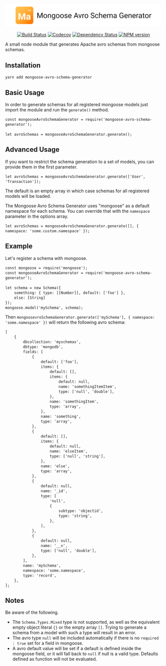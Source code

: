 <p align="center">
  <img alt="Mongoose Avro Schema Creator" src="./.github/logo.svg" width="888">
</p>

<p align="center">
  <a href="https://travis-ci.org/researchgate/mongoose-avro-schema-generator"><img alt="Build Status" src="https://travis-ci.org/researchgate/mongoose-avro-schema-generator.svg?branch=master"></a>
  <a href="https://codecov.io/gh/researchgate/mongoose-avro-schema-generator"><img alt="Codecov" src="https://img.shields.io/codecov/c/github/researchgate/mongoose-avro-schema-generator.svg"></a>
  <a href="https://dependencyci.com/github/researchgate/mongoose-avro-schema-generator"><img alt="Dependency Status" src="https://dependencyci.com/github/researchgate/mongoose-avro-schema-generator/badge"></a>
  <a href="https://www.npmjs.com/package/@researchgate/mongoose-avro-schema-generator"><img alt="NPM version" src="https://img.shields.io/npm/v/@researchgate/mongoose-avro-schema-generator.svg"></a>
</p>

A small node module that generates Apache avro schemas from mongoose schemas.

## Installation
```
yarn add mongoose-avro-schema-generator
```

## Basic Usage
In order to generate schemas for all registered mongoose models just import the module and run the `generate()` method.
```
const mongooseAvroSchemaGenerator = require('mongoose-avro-schema-generator');

let avroSchemas = mongooseAvroSchemaGenerator.generate();
```

## Advanced Usage
If you want to restrict the schema generation to a set of models, you can provide them in the first parameter.
```
let avroSchemas = mongooseAvroSchemaGenerator.generate(['User', 'Transaction']);
```
The default is an empty array in which case schemas for all registered models will be loaded.

The Mongoose Avro Schema Generator uses "mongoose" as a default namespace for each schema. You can override that with the `namespace` parameter in the options array. 
```
let avroSchemas = mongooseAvroSchemaGenerator.generate([], { namespace: 'some.custom.namespace' });
```

## Example
Let's register a schema with mongoose.
```
const mongoose = require('mongoose');
const mongooseAvroSchemaGenerator = require('mongoose-avro-schema-generator');

let schema = new Schema({
    something: { type: [[Number]], default: ['foo'] },
    else: [String]
});
mongoose.model('mySchema', schema);
```
Then `mongoosevroSchemaGenerator.generate(['mySchema'], { namespace: 'some.namespace' })` will return the following avro schema:
```
[
    {
        dbcollection: 'myschemas',
        dbtype: 'mongodb',
        fields: [
            {
                default: ['foo'],
                items: {
                    default: [],
                    items: {
                        default: null,
                        name: 'somethingItemItem',
                        type: ['null', 'double'],
                    },
                    name: 'somethingItem',
                    type: 'array',
                },
                name: 'something',
                type: 'array',
            },
            {
                default: [],
                items: {
                    default: null,
                    name: 'elseItem',
                    type: ['null', 'string'],
                },
                name: 'else',
                type: 'array',
            },
            {
                default: null,
                name: '_id',
                type: [
                    'null',
                    {
                        subtype: 'objectid',
                        type: 'string',
                    },
                ],
            },
            {
                default: null,
                name: '__v',
                type: ['null', 'double'],
            },
        ],
        name: 'mySchema',
        namespace: 'some.namespace',
        type: 'record',
    },
];
```

## Notes
Be aware of the following.
* The `Schema.Types.Mixed` type is not supported, as well as the equivalent empty object literal `{}` or the empty array `[]`. Trying to generate a schema from a model with such a type will result in an error.
* The avro type `null` will be included automatically if there is no `required : true` set for a field in mongoose.
* A avro default value will be set if a default is defined inside the mongoose field, or it will fall back to `null` if null is a valid type. Defaults defined as function will not be evaluated.

